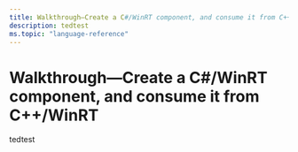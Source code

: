 ```yaml
---
title: Walkthrough—Create a C#/WinRT component, and consume it from C++/WinRT
description: tedtest
ms.topic: "language-reference"
---
```

# Walkthrough—Create a C#/WinRT component, and consume it from C++/WinRT
tedtest
